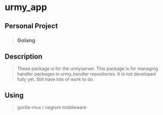 # urmy_app
##  Personal Project
> ### Golang

## Description
> These package is for the urmyserver. This package is for managing handler packages in urmy_handler repositories.
> It is not developed fully yet. Still have lots of work to do.

## Using
> gorilla-mux / negroni middleware


